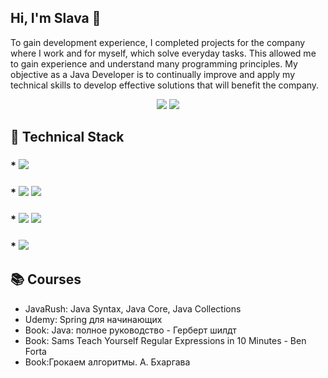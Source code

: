## Hi, I'm Slava 👋

To gain development experience, I completed projects for the company where I work and for myself, which solve everyday tasks. This allowed me to gain experience and understand many programming principles. My objective as a Java Developer is to continually improve and apply my technical skills to develop effective solutions that will benefit the company. 

<p align="center">
<a href="https://webref.ru"><img src="https://img.shields.io/badge/Telegram-2CA5E0?style=for-the-badge&logo=telegram&logoColor=white" /></a>
<a href="mailto:slava.aleinikov@gmail.com"><img src="https://img.shields.io/badge/Gmail-D14836?style=for-the-badge&logo=gmail&logoColor=white" /></a> 
</p>


## 🔨 Technical Stack
### * <img src="https://img.shields.io/badge/Java-ED8B00?style=for-the-badge&logo=java&logoColor=white" />
### * <img src="https://img.shields.io/badge/PostgreSQL-316192?style=for-the-badge&logo=postgresql&logoColor=white" /> <img src="https://img.shields.io/badge/MySQL-005C84?style=for-the-badge&logo=mysql&logoColor=white" />
### * <img src="https://img.shields.io/badge/Spring-6DB33F?style=for-the-badge&logo=spring&logoColor=white" /> <img src="https://img.shields.io/badge/Spring_Boot-F2F4F9?style=for-the-badge&logo=spring-boot" />
### * <img src="https://img.shields.io/badge/apache_maven-C71A36?style=for-the-badge&logo=apachemaven&logoColor=white" />

## 📚 Courses
* JavaRush:  Java Syntax, Java Core, Java Collections
* Udemy:  Spring для начинающих 
* Book: Java: полное руководство - Герберт шилдт
* Book: Sams Teach Yourself Regular Expressions in 10 Minutes - Ben Forta
* Book:Грокаем алгоритмы. А. Бхаргава

<!--
**Demeyrg/Demeyrg** is a ✨ _special_ ✨ repository because its `README.md` (this file) appears on your GitHub profile.

Here are some ideas to get you started:

- 🔭 I’m currently working on ...
- 🌱 I’m currently learning ...
- 👯 I’m looking to collaborate on ...
- 🤔 I’m looking for help with ...
- 💬 Ask me about ...
- 📫 How to reach me: ...
- 😄 Pronouns: ...
- ⚡ Fun fact: ...
-->
